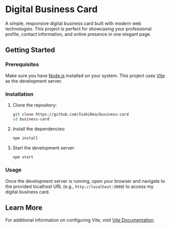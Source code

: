 # Digital Business Card

A simple, responsive digital business card built with modern web technologies. This project is perfect for showcasing your professional profile, contact information, and online presence in one elegant page.

## Getting Started

### Prerequisites
Make sure you have [Node.js](https://nodejs.org/) installed on your system. This project uses [Vite](https://vitejs.dev/) as the development server.

### Installation
1. Clone the repository:
   ```bash
   git clone https://github.com/IsahiRea/business-card
   cd business-card
   ```

2. Install the dependencies:
   ```bash
   npm install
   ```

3. Start the development server:
   ```bash
   npm start
   ```

### Usage
Once the development server is running, open your browser and navigate to the provided localhost URL (e.g., `http://localhost:3000`) to access my digital business card.

## Learn More
For additional information on configuring Vite, visit [Vite Documentation](https://vitejs.dev/).